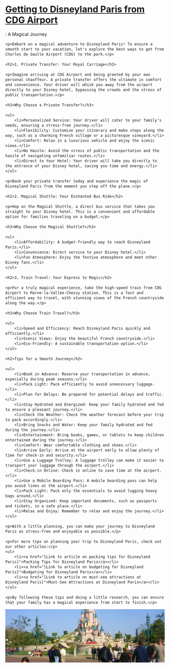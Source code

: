 <h1><a href="https://en.paris-car-service.com/book/paris-roissy-charles-de-gaulle-airport-cdg-1/disneyland-paris-park-eurodisney-2/">Getting to Disneyland Paris from CDG Airport</a></h1>: A Magical Journey

    <p>Embark on a magical adventure to Disneyland Paris! To ensure a smooth start to your vacation, let's explore the best ways to get from Charles de Gaulle Airport (CDG) to the park.</p>

    <h2>1. Private Transfer: Your Royal Carriage</h2>

    <p>Imagine arriving at CDG Airport and being greeted by your own personal chauffeur. A private transfer offers the ultimate in comfort and convenience. Your driver will whisk you away from the airport directly to your Disney hotel, bypassing the crowds and the stress of public transportation.</p>

    <h3>Why Choose a Private Transfer?</h3>

    <ul>
        <li>Personalized Service: Your driver will cater to your family's needs, ensuring a stress-free journey.</li>
        <li>Flexibility: Customize your itinerary and make stops along the way, such as a charming French village or a picturesque vineyard.</li>
        <li>Comfort: Relax in a luxurious vehicle and enjoy the scenic views.</li>
        <li>No Hassle: Avoid the stress of public transportation and the hassle of navigating unfamiliar routes.</li>
        <li>Direct to Your Hotel: Your driver will take you directly to the entrance of your Disney hotel, saving you time and energy.</li>
    </ul>

    <p>Book your private transfer today and experience the magic of Disneyland Paris from the moment you step off the plane.</p>

    <h2>2. Magical Shuttle: Your Enchanted Bus Ride</h2>

    <p>Hop on the Magical Shuttle, a direct bus service that takes you straight to your Disney hotel. This is a convenient and affordable option for families traveling on a budget.</p>

    <h3>Why Choose the Magical Shuttle?</h3>

    <ul>
        <li>Affordability: A budget-friendly way to reach Disneyland Paris.</li>
        <li>Convenience: Direct service to your Disney hotel.</li>
        <li>Fun Atmosphere: Enjoy the festive atmosphere and meet other Disney fans.</li>
    </ul>

    <h2>3. Train Travel: Your Express to Magic</h2>

    <p>For a truly magical experience, take the high-speed train from CDG Airport to Marne-la-Vallée-Chessy station. This is a fast and efficient way to travel, with stunning views of the French countryside along the way.</p>

    <h3>Why Choose Train Travel?</h3>

    <ul>
        <li>Speed and Efficiency: Reach Disneyland Paris quickly and efficiently.</li>
        <li>Scenic Views: Enjoy the beautiful French countryside.</li>
        <li>Eco-Friendly: A sustainable transportation option.</li>
    </ul>

    <h2>Tips for a Smooth Journey</h2>

    <ul>
        <li>Book in Advance: Reserve your transportation in advance, especially during peak seasons.</li>
        <li>Pack Light: Pack efficiently to avoid unnecessary luggage.</li>
        <li>Plan for Delays: Be prepared for potential delays and traffic.</li>
        <li>Stay Hydrated and Energized: Keep your family hydrated and fed to ensure a pleasant journey.</li>
        <li>Check the Weather: Check the weather forecast before your trip to pack accordingly.</li>
        <li>Bring Snacks and Water: Keep your family hydrated and fed during the journey.</li>
        <li>Entertainment: Bring books, games, or tablets to keep children entertained during the journey.</li>
        <li>Comfort: Wear comfortable clothing and shoes.</li>
        <li>Arrive Early: Arrive at the airport early to allow plenty of time for check-in and security.</li>
        <li>Use a Luggage Trolley: A luggage trolley can make it easier to transport your luggage through the airport.</li>
        <li>Check-in Online: Check in online to save time at the airport.</li>
        <li>Use a Mobile Boarding Pass: A mobile boarding pass can help you avoid lines at the airport.</li>
        <li>Pack Light: Pack only the essentials to avoid lugging heavy bags around.</li>
        <li>Stay Organized: Keep important documents, such as passports and tickets, in a safe place.</li>
        <li>Relax and Enjoy: Remember to relax and enjoy the journey.</li>
    </ul>

    <p>With a little planning, you can make your journey to Disneyland Paris as stress-free and enjoyable as possible.</p>

    <p>For more tips on planning your trip to Disneyland Paris, check out our other articles:</p>
    <ul>
        <li><a href="[Link to article on packing tips for Disneyland Paris]">Packing Tips for Disneyland Paris</a></li>
        <li><a href="[Link to article on budgeting for Disneyland Paris]">Budgeting for Disneyland Paris</a></li>
        <li><a href="[Link to article on must-see attractions at Disneyland Paris]">Must-See Attractions at Disneyland Paris</a></li>
    </ul>

    <p>By following these tips and doing a little research, you can ensure that your family has a magical experience from start to finish.</p>


  <img src="disney.jpeg" alt="A family smiling in front of the Disneyland Paris castle">
